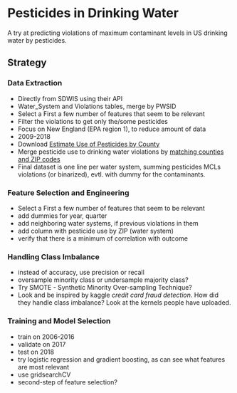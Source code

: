 # Pesticides in Drinking Water
A try at predicting violations of maximum contaminant levels in US drinking water by pesticides.

## Strategy

### Data Extraction

* Directly from SDWIS using their API
* Water_System and Violations tables, merge by PWSID
* Select a First a few number of features that seem to be relevant
* Filter the violations to get only the/some pesticides
* Focus on New England (EPA region 1), to reduce amount of data
* 2009-2018
* Download [Estimate Use of Pesticides by County](https://water.usgs.gov/nawqa/pnsp/usage/maps/county-level/)
* Merge pesticide use to drinking water violations by [matching counties and ZIP codes](https://wonder.cdc.gov/wonder/sci_data/codes/fips/type_txt/cntyxref.asp)
* Final dataset is one line per water system, summing pesticides MCLs violations (or binarized), evtl. with dummy for the contaminants.

### Feature Selection and Engineering

* Select a First a few number of features that seem to be relevant
* add dummies for year, quarter
* add neighboring water systems, if previous violations in them
* add column with pesticide use by ZIP (water system)
* verify that there is a minimum of correlation with outcome

### Handling Class Imbalance

* instead of accuracy, use precision or recall
* oversample minority class or undersample majority class?
* Try SMOTE - Synthetic Minority Over-sampling Technique?
* Look and be inspired by kaggle _credit card fraud detection_. How did they handle class imbalance? Look at the kernels people have uploaded.

### Training and Model Selection

* train on 2006-2016
* validate on 2017
* test on 2018
* try logistic regression and gradient boosting, as can see what features are most relevant
* use gridsearchCV
* second-step of feature selection?

